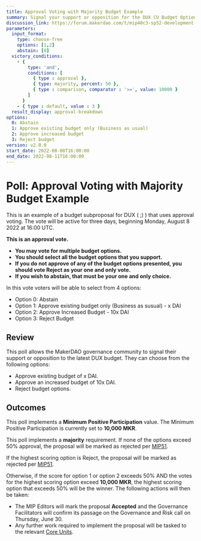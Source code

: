```yaml
---
title: Approval Voting with Majority Budget Example
summary: Signal your support or opposition for the DUX CU Budget Options.
discussion_link: https://forum.makerdao.com/t/mip40c3-sp52-development-ux-core-unit-budget-dux-001/12085
parameters:
  input_format: 
    type: choose-free
    options: [1,2]
    abstain: [0]
  victory_conditions:
    - { 
        type: 'and', 
        conditions: [
          { type : approval },
          { type: majority, percent: 50 },
          { type : comparison, comparator : '>=', value: 10000 }
        ]
      }
    - { type : default, value : 3 }
  result_display: approval-breakdown
options:
  0: Abstain
  1: Approve existing budget only (Business as usual)
  2: Approve increased budget
  3: Reject budget
version: v2.0.0   
start_date: 2022-08-08T16:00:00
end_date: 2022-08-11T16:00:00
---
```


# Poll: Approval Voting with Majority Budget Example

This is an example of a budget subproposal for DUX ( ;) ) that uses approval voting. The vote will be active for three days, beginning Monday, August 8 2022 at 16:00 UTC.

**This is an approval vote.**

- **You may vote for multiple budget options.**
- **You should select all the budget options that you support.**
- **If you do not approve of any of the budget options presented, you should vote Reject as your one and only vote.**
- **If you wish to abstain, that must be your one and only choice.**

In this vote voters will be able to select from 4 options:

* Option 0: Abstain
* Option 1: Approve existing budget only (Business as susual) - x DAI
* Option 2: Approve Increased Budget - 10x DAI
* Option 3: Reject Budget

## Review

This poll allows the MakerDAO governance community to signal their support or opposition to the latest DUX budget. They can choose from the following options:

* Approve existing budget of x DAI.
* Approve an increased budget of 10x DAI.
* Reject budget options.

## Outcomes

This poll implements a **Minimum Positive Participation** value. The Minimum Positive Participation is currently set to **10,000 MKR**.

This poll implements a **majority** requirement. If none of the options exceed 50% approval, the proposal will be marked as rejected per [MIP51](https://mips.makerdao.com/mips/details/MIP51#mip51c2-ratification-poll).

If the highest scoring option is Reject, the proposal will be marked as rejected per [MIP51](https://mips.makerdao.com/mips/details/MIP51#mip51c2-ratification-poll). 

Otherwise, if the score for option 1 or option 2 exceeds 50% AND the votes for the highest scoring option exceed **10,000 MKR**, the highest scoring option that exceeds 50% will be the winner. The following actions will then be taken:

* The MIP Editors will mark the proposal **Accepted** and the Governance Facilitators will confirm its passage on the Governance and Risk call on Thursday, June 30. 
* Any further work required to implement the proposal will be tasked to the relevant [Core Units](https://mips.makerdao.com/mips/details/MIP38#mip38c2-core-unit-state).